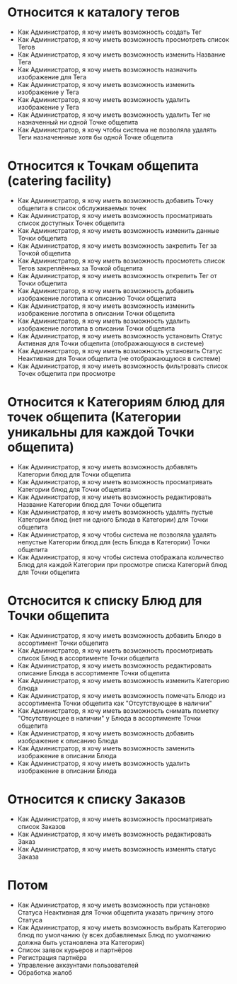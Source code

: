 # Относится к каталогу тегов

- Как Администратор, я хочу иметь возможность создать Тег
- Как Администратор, я хочу иметь возможность просмотреть список Тегов
- Как Администратор, я хочу иметь возможность изменить Название Тега
- Как Администратор, я хочу иметь возможность назначить изображение для Тега
- Как Администратор, я хочу иметь возможность изменить изображение у Тега
- Как Администратор, я хочу иметь возможность удалить изображение у Тега
- Как Администратор, я хочу иметь возможность удалить Тег не назначенный ни одной Точке общепита
- Как Администратор, я хочу чтобы система не позволяла удалять Теги назначеннные хотя бы одной Точке общепита

# Относится к Точкам общепита (catering facility)

- Как Администратор, я хочу иметь возможность добавить Точку общепита в список обслуживаемых точек
- Как Администратор, я хочу иметь возможность просматривать список доступных Точек общепита
- Как Администратор, я хочу иметь возможность изменить данные Точки общепита
- Как Администратор, я хочу иметь возможность закрепить Тег за Точкой общепита
- Как Администратор, я хочу иметь возможность просмотеть список Тегов закреплённых за Точкой общепита
- Как Администратор, я хочу иметь возможность открепить Тег от Точки общепита
- Как Администратор, я хочу иметь возможность добавить изображение логотипа к описанию Точки общепита
- Как Администратор, я хочу иметь возможность изменить изображение логотипа в описании Точки общепита
- Как Администратор, я хочу иметь возможность удалить изображение логотипа в описании Точки общепита
- Как Администратор, я хочу иметь возможность установить Статус Активная для Точки общепита (отображающуюся в системе)
- Как Администратор, я хочу иметь возможность установить Статус Неактивная для Точки общепита (не отображающуюся в системе)
- Как Администратор, я хочу иметь возможность фильтровать список Точек общепита при просмотре

# Относится к Категориям блюд для точек общепита (Категории уникальны для каждой Точки общепита)

- Как Администратор, я хочу иметь возможность добавлять Категории блюд для Точки общепита
- Как Администратор, я хочу иметь возможность просматривать Категории блюд для Точки общепита
- Как Администратор, я хочу иметь возможность редактировать Название Категории блюд для Точки общепита
- Как Администратор, я хочу иметь возможность удалять пустые Категории блюд (нет ни одного Блюда в Категории) для Точки общепита
- Как Администратор, я хочу чтобы система не позволяла удалять непустые Категории блюд для (есть Блюда в Категории) Точки общепита
- Как Администратор, я хочу чтобы система отображала количество Блюд для каждой Категории при просмотре списка Категорий блюд для Точки общепита

# Отсносится к списку Блюд для Точки общепита

- Как Администратор, я хочу иметь возможность добавить Блюдо в ассортимент Точки общепита
- Как Администратор, я хочу иметь возможность просмотривать список Блюд в ассортименте Точки общепита
- Как Администратор, я хочу иметь возможность редактировать описание Блюда в ассортименте Точки общепита
- Как Администратор, я хочу иметь возможность изменить Категорию блюда
- Как Администратор, я хочу иметь возможность помечать Блюдо из ассортимента Точки общепита как "Отсутствующее в наличии"
- Как Администратор, я хочу иметь возможность снимать пометку "Отсутствующее в наличии" у Блюда в ассортименте Точки общепита
- Как Администратор, я хочу иметь возможность добавить изображение к описанию Блюда
- Как Администратор, я хочу иметь возможность заменить изображение в описании Блюда
- Как Администратор, я хочу иметь возможность удалить изображение в описании Блюда

# Относится к списку Заказов

- Как Администратор, я хочу иметь возможность просматривать список Заказов
- Как Администратор, я хочу иметь возможность редактировать Заказ
- Как Администратор, я хочу иметь возможность изменять статус Заказа

# Потом

- Как Администратор, я хочу иметь возможность при установке Статуса Неактивная для Точки общепита указать причину этого Статуса
- Как Администратор, я хочу иметь возможность выбрать Категорию блюд по умолчанию (у всех добавляемых Блюд по умолчанию должна быть установлена эта Категория)
- Список заявок курьеров и партнёров
- Регистрация партнёра
- Управление аккаунтами пользователей
- Обработка жалоб
